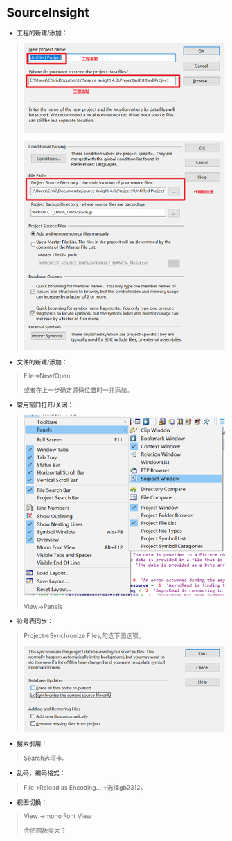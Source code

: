 # SourceInsight

- 工程的新建/添加：

> ![image-20250708095049432](pictures/image-20250708095049432.png)
>
> ![image-20250708095146300](pictures/image-20250708095146300.png)

- 文件的新建/添加：

> File->New/Open:
>
> 或者在上一步确定源码位置时一并添加。

- 常用窗口打开/关闭：

> ![image-20250708095628378](pictures/image-20250708095628378.png)
>
> View->Panels

- 符号表同步：

> Project->Synchronize Files,勾选下图选项。
>
> ![image-20250708095832156](pictures/image-20250708095832156.png)

- 搜索引用：

> Search选项卡。

- 乱码，编码格式：

> File->Reload as Encoding…->选择gb2312。

- 视图切换：

> View ->mono Font View
>
> 会把函数变大？